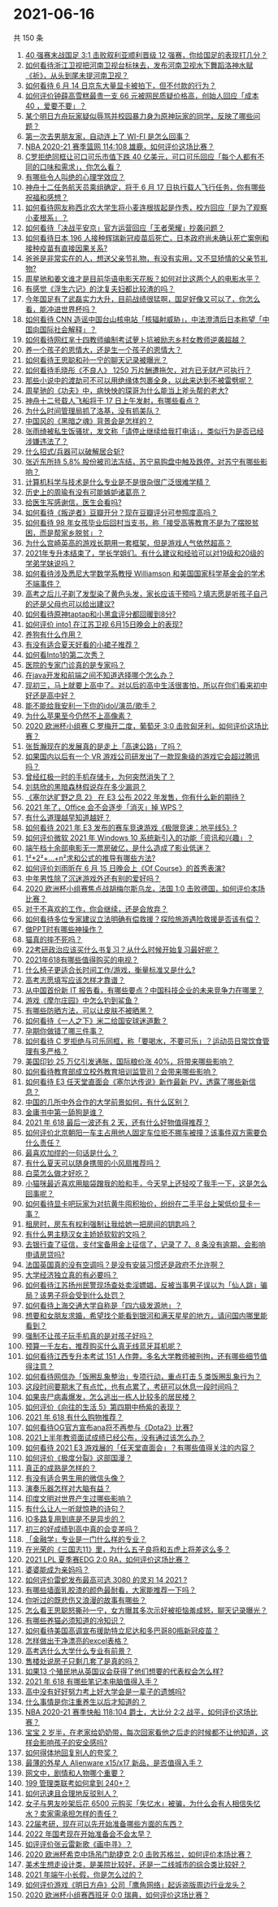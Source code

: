 # 2021-06-16

共 150 条

<!-- BEGIN -->
<!-- 最后更新时间 Wed Jun 16 2021 17:01:45 GMT+0800 (China Standard Time) -->

1. [40 强赛末战国足 3:1 击败叙利亚顺利晋级 12
   强赛，你给国足的表现打几分？](https://www.zhihu.com/question/465257701)
2. [如何看待浙江卫视把河南卫视台标抹去，发布河南卫视水下舞蹈洛神水赋《祈》，从头到尾未提河南卫视？](https://www.zhihu.com/question/465063765)
3. [如何看待 6 月 14 日京东大量显卡被拍下，但不付款的行为？](https://www.zhihu.com/question/465139496)
4. [如何评价钟薛高雪糕最贵一支 66 元被网民质疑价格高，创始人回应「成本 40
   ，爱要不要」？](https://www.zhihu.com/question/465157262)
5. [某个明日方舟玩家疑似辱骂并校园暴力身为原神玩家的同学，反映了哪些问题？](https://www.zhihu.com/question/465088624)
6. [第一次去男朋友家，自动连上了 WI-FI 是怎么回事？](https://www.zhihu.com/question/464961722)
7. [NBA 2020-21 赛季篮网 114:108
   雄鹿，如何评价这场比赛？](https://www.zhihu.com/question/465262539)
8. [C罗拒绝同框让可口可乐市值下跌 40
   亿美元，可口可乐回应「每个人都有不同的口味和需求」，你怎么看？](https://www.zhihu.com/question/465292823)
9. [有哪些令人叫绝的心理学效应？](https://www.zhihu.com/question/20357247)
10. [神舟十二任务航天员乘组确定，将于 6 月 17
    日执行载人飞行任务，你有哪些祝福和感想？](https://www.zhihu.com/question/465272001)
11. [如何看待网友称西北农大学生将小麦连根拔起是作秀，校方回应「是为了观察小麦根系」？](https://www.zhihu.com/question/465265604)
12. [如何看待「决战平安京」官方运营回应「王者荣耀」抄袭问题？](https://www.zhihu.com/question/465195776)
13. [如何看待日本 196
    人接种辉瑞新冠疫苗后死亡，日本政府尚未确认死亡案例和接种疫苗有直接因果关系?](https://www.zhihu.com/question/464426634)
14. [爸爸是非常实在的人，想送父亲节礼物，有没有实用，又不显矫情的父亲节礼物?](https://www.zhihu.com/question/31356015)
15. [周星驰和姜文谁才是目前华语电影天花板？如何对比这两个人的电影水平？](https://www.zhihu.com/question/463799369)
16. [有感觉《浮生六记》的沈复夫妇都比较渣的吗？](https://www.zhihu.com/question/66223575)
17. [今年国足有了武磊实力大升，目前战绩很猛啊，国足好像又可以了，你怎么看，能冲进世界杯吗？](https://www.zhihu.com/question/464598980)
18. [如何看待 CNN
    造谣中国台山核电站「核辐射威胁」，中法澄清后日本称望「中国向国际社会解释」？](https://www.zhihu.com/question/465318332)
19. [如何看待网红芈十四教师编制考试萝卜坑被励志乡村女教师逆袭超越？](https://www.zhihu.com/question/465163742)
20. [养一个孩子的恩情大，还是生一个孩子的恩情大？](https://www.zhihu.com/question/344589485)
21. [如何看待王思聪和孙一宁的聊天记录被曝光？](https://www.zhihu.com/question/465160470)
22. [如何看待毛晓彤《不良人》 1250
    万片酬遭拖欠，对方已无财产可执行？](https://www.zhihu.com/question/465208835)
23. [那些小说中的渡劫可不可以用绝缘体包裹全身，以此来达到不被雷劈呢？](https://www.zhihu.com/question/449057976)
24. [周星驰的《功夫》中，病怏怏的琛哥为什么能当上斧头帮的老大?](https://www.zhihu.com/question/460071485)
25. [神舟十二号载人飞船将于 17 日上午发射，有哪些看点？](https://www.zhihu.com/question/465272474)
26. [为什么时间管理局抓了洛基，没有抓美队？](https://www.zhihu.com/question/464162636)
27. [中国风的《黑暗之魂》背景会是怎样的？](https://www.zhihu.com/question/294505979)
28. [张雨绮被私生饭骚扰，发文称「请停止继续给我打电话」，类似行为是否已经涉嫌违法了？](https://www.zhihu.com/question/465146351)
29. [什么招式/兵器可以破解居合斩?](https://www.zhihu.com/question/459599241)
30. [张近东所持 5.8%
    股份被司法冻结，苏宁易购盘中触及跌停，对苏宁有哪些影响？](https://www.zhihu.com/question/465092994)
31. [计算机科学与技术是什么专业是不是很杂很广泛很难学精？](https://www.zhihu.com/question/464595751)
32. [历史上的周瑜有没有可能嫉妒诸葛亮？](https://www.zhihu.com/question/464806480)
33. [给医生写感谢信，医生会看吗?](https://www.zhihu.com/question/461215612)
34. [如何看待《叛逆者》豆瓣开分？现在豆瓣评分可参照度高吗？](https://www.zhihu.com/question/465131172)
35. [如何看待 98
    年女孩毕业后回村当支书，称「接受高等教育不是为了摆脱贫困，而是帮家乡脱贫」？](https://www.zhihu.com/question/465207940)
36. [为什么宫崎英高的游戏长期用一套框架，但是游戏人气依然超高？](https://www.zhihu.com/question/465104881)
37. [2021年专升本结束了，学长学姐们。有什么建议和经验可以对19级和20级的学弟学妹说吗？](https://www.zhihu.com/question/458630742)
38. [如何看待涉及悉尼大学数学系教授 Williamson
    和美国国家科学基金会的学术不端事件？](https://www.zhihu.com/question/464493125)
39. [高考之后儿子剃了发型染了黄色头发，家长应该干预吗？填志愿是听孩子自己的还是父母也可以给出建议?](https://www.zhihu.com/question/464569384)
40. [如何看待原神taptap和小黑盒评分都回暖到8分?](https://www.zhihu.com/question/464460183)
41. [如何评价 into1 在江苏卫视 6月15日晚会上的表现?](https://www.zhihu.com/question/465098736)
42. [养狗有什么作用？](https://www.zhihu.com/question/455659791)
43. [有没有适合夏天好看的小裙子推荐？](https://www.zhihu.com/question/453977130)
44. [如何看Into1的第二次秀？](https://www.zhihu.com/question/465218190)
45. [医院的专家门诊真的是专家吗？](https://www.zhihu.com/question/462723913)
46. [在java开发和前端之间不知道选择哪个怎么办？](https://www.zhihu.com/question/280273732)
47. [现初三，马上就要上高中了。对以后的高中生活很害怕，所以在你们看来初中好还是高中好？](https://www.zhihu.com/question/463272022)
48. [能不能给我安利一下你的idol/演员/歌手？](https://www.zhihu.com/question/451642452)
49. [为什么苹果至今仍然不上高像素？](https://www.zhihu.com/question/464657256)
50. [2020 欧洲杯小组赛 C 罗梅开二度，葡萄牙 3:0
    击败匈牙利，如何评价这场比赛？](https://www.zhihu.com/question/465241022)
51. [张哲瀚现在的发展真的是走上「高速公路」了吗？](https://www.zhihu.com/question/464776992)
52. [如果国内以后有一个 VR
    游戏公司研发出了一款现象级的游戏它会超过腾讯吗？](https://www.zhihu.com/question/465090565)
53. [曾经红极一时的手机存储卡，为何突然消失了？](https://www.zhihu.com/question/379697777)
54. [刘慈欣的黑暗森林假说存在多少漏洞？](https://www.zhihu.com/question/451440009)
55. [《塞尔达旷野之息 2》 在 E3 公布 2022
    年发售，你有什么新的期待？](https://www.zhihu.com/question/465247574)
56. [2021 年了，Office 会不会逐步「消灭」掉 WPS？](https://www.zhihu.com/question/460028327)
57. [有什么道理越早知道越好？](https://www.zhihu.com/question/431287807)
58. [如何看待 2021 年 E3
    发布的赛车竞速游戏《极限竞速：地平线5》?](https://www.zhihu.com/question/464891552)
59. [如何评价微软 2021 年 Windows 10
    系统新引入的功能「资讯和兴趣」？](https://www.zhihu.com/question/464657974)
60. [端午档十余部电影无一票房破亿，是什么造成了影业低迷？](https://www.zhihu.com/question/465092815)
61. [1²+2²+…+n²求和公式的推导有哪些方法?](https://www.zhihu.com/question/411372206)
62. [如何评价刘雨昕在 6 月 15 日晚会上《Of
    Course》的首秀表演?](https://www.zhihu.com/question/465115883)
63. [中年男性除了沉迷游戏外还有别的爱好吗？](https://www.zhihu.com/question/459226864)
64. [2020 欧洲杯小组赛焦点战胡梅尔斯乌龙，法国 1:0
    击败德国，如何评价本场比赛？](https://www.zhihu.com/question/465165879)
65. [对于不喜欢的工作，你会继续，还是会放弃？](https://www.zhihu.com/question/463097088)
66. [如何看待多位专家建议立法明确有偿救援？探险旅游遇险救援是否该有偿？](https://www.zhihu.com/question/465150991)
67. [做PPT时有哪些神操作？](https://www.zhihu.com/question/65019555)
68. [猫真的摔不死吗？](https://www.zhihu.com/question/19978294)
69. [22考研政治应该买什么书复习？从什么时候开始复习最好呢？](https://www.zhihu.com/question/465118959)
70. [2021年618有哪些值得购买的电视？](https://www.zhihu.com/question/465211788)
71. [什么椅子更适合长时间工作/游戏，衡量标准又是什么?](https://www.zhihu.com/question/28628163)
72. [高考志愿填写应该怎样才靠谱？](https://www.zhihu.com/question/282379013)
73. [从中国首份新 IT
    报告看，有哪些要点？中国科技企业的未来竞争力在哪里？](https://www.zhihu.com/question/464231920)
74. [游戏《摩尔庄园》中怎么钓到鲨鱼？](https://www.zhihu.com/question/463116425)
75. [有哪些防晒方法，可以让皮肤不被晒黑？](https://www.zhihu.com/question/462578821)
76. [如何看待《一人之下》米二给国安球迷道歉？](https://www.zhihu.com/question/465110855)
77. [孕期你做错了哪三件事？](https://www.zhihu.com/question/394789468)
78. [如何看待 C
    罗拒绝与可乐同框，称「要喝水，不要可乐」？运动员日常饮食管理有多严格？](https://www.zhihu.com/question/465112331)
79. [美国印钞 25 万亿引发通胀，国际粮价涨
    40%，将带来哪些影响？](https://www.zhihu.com/question/464253751)
80. [如何看待教育部成立校外教育培训监管司？会带来哪些影响？](https://www.zhihu.com/question/465193204)
81. [如何看待 E3 任天堂直面会《塞尔达传说》新作最新
    PV，透露了哪些新信息？](https://www.zhihu.com/question/465249547)
82. [中国的几所中外合作的大学前景如何，有什么区别？](https://www.zhihu.com/question/291415035)
83. [金庸书中第一舔狗是谁？](https://www.zhihu.com/question/464912057)
84. [2021 年 618 最后一波还有 2
    天，还有什么好物值得推荐？](https://www.zhihu.com/question/465133544)
85. [如何评价北京朝阳一车主占用他人固定车位拒不挪车被撞？该事件双方需要负什么责任？](https://www.zhihu.com/question/465097829)
86. [最喜欢加缪的一句话是什么？](https://www.zhihu.com/question/318208674)
87. [有什么夏天可以随身携带的小风扇推荐吗？](https://www.zhihu.com/question/59997334)
88. [白菜怎么做才好吃？](https://www.zhihu.com/question/26593822)
89. [小猫咪最近喜欢用脑袋蹭我的脸和手，今天早上还轻咬了我手一下，这是怎么回事呢？](https://www.zhihu.com/question/464003051)
90. [如何看待显卡吧玩家为对抗黄牛囤积抬价，纷纷在二手平台上架低价显卡一事？](https://www.zhihu.com/question/464735756)
91. [租房时，房东有权利强制让我给她一把房间的钥匙吗？](https://www.zhihu.com/question/462612155)
92. [有什么男主糙汉女主娇娇软软的文吗？](https://www.zhihu.com/question/393112777)
93. [去银行查了征信，支付宝备用金上征信了，记录了 7、8
    条没有逾期，会影响申请房贷吗?](https://www.zhihu.com/question/401757959)
94. [法国英国真的没有空调吗？是没有安装习惯还是政府不允许啊？](https://www.zhihu.com/question/48716799)
95. [大学经济独立真的有必要吗？](https://www.zhihu.com/question/385171736)
96. [如何看待江苏扬州民警现场查处卖淫嫖娼，反被当事男子误以为「仙人跳」骗局？该男子将会受到什么处罚？](https://www.zhihu.com/question/464879487)
97. [如何看待上海交通大学自称是「四六级发源地」？](https://www.zhihu.com/question/464806294)
98. [想要和女朋友求婚，希望找个能看到银河和满天星星的地方，请问国内哪里能看到？](https://www.zhihu.com/question/453392696)
99. [强制不让孩子玩手机真的是对孩子好吗？](https://www.zhihu.com/question/325178193)
100. [预算一千左右，推荐购买什么真无线蓝牙耳机呢？](https://www.zhihu.com/question/461079082)
101. [如何看待江西专升本考试 151
     人作弊，多名大学教师被刑拘，还有哪些细节值得注意？](https://www.zhihu.com/question/465076235)
102. [如何看待网信办「饭圈乱象整治」专项行动，重点打击 5
     类饭圈乱象行为？](https://www.zhihu.com/question/465112780)
103. [这段时间要期末了有点忙，也有点累了，考研可以休息一段时间吗？](https://www.zhihu.com/question/464096874)
104. [如果丧尸病毒爆发，怎么逃出一栋人比较多的居民楼？](https://www.zhihu.com/question/38408371)
105. [如何评价《向往的生活 5》第四期中杨紫的表现？](https://www.zhihu.com/question/459467558)
106. [2021 年 618 有什么购物推荐？](https://www.zhihu.com/question/456666130)
107. [如何看待OG官方宣布ana将不再参与《Dota2》比赛?](https://www.zhihu.com/question/465058089)
108. [2021上半年教资面试成绩已经公布，没有通过该怎么办？](https://www.zhihu.com/question/465072042)
109. [如何看待 2021 E3
     游戏展的「任天堂直面会」？有哪些值得关注的内容？](https://www.zhihu.com/question/465215405)
110. [如何评价《极度分裂》这部国漫？](https://www.zhihu.com/question/28082072)
111. [真正的成熟是怎样的？](https://www.zhihu.com/question/23055853)
112. [有没有适合男生用的微信头像？](https://www.zhihu.com/question/454151961)
113. [演奏乐器怎样对大脑有益？](https://www.zhihu.com/question/266210634)
114. [印度文明对世界产生过哪些影响？](https://www.zhihu.com/question/462960421)
115. [有什么让人一听就惊艳的诗句？](https://www.zhihu.com/question/457061535)
116. [IO多路复用到底是不是异步的？](https://www.zhihu.com/question/59975081)
117. [初三的好成绩到高中真的会变差吗？](https://www.zhihu.com/question/464672740)
118. [「金融学」专业是一门什么样的专业？](https://www.zhihu.com/question/324787450)
119. [在光荣的《三国志11》里，为什么五子良将和五虎上将差这么多？](https://www.zhihu.com/question/329658518)
120. [2021 LPL 夏季赛EDG 2:0
     RA，如何评价这场比赛？](https://www.zhihu.com/question/464995096)
121. [婆婆能成为亲妈吗？](https://www.zhihu.com/question/317585068)
122. [如何评价雷蛇发布最高可选 3080 的灵刃 14 2021 ?](https://www.zhihu.com/question/465077231)
123. [有哪些墙面乳胶漆的颜色最耐看，大家能推荐一下吗？](https://www.zhihu.com/question/266901539)
124. [你听过的既悲伤又浪漫的故事有哪些？](https://www.zhihu.com/question/26437791)
125. [怎么看王思聪怒撕孙一宁，女方曝其多次示好被拒恼羞成怒，聊天记录曝光？](https://www.zhihu.com/question/465193554)
126. [有哪些养猫必须知道的冷知识？](https://www.zhihu.com/question/428891310)
127. [如何看待美国高调宣布援助特立尼达和多巴哥80瓶新冠疫苗？](https://www.zhihu.com/question/465072169)
128. [怎样做出干净漂亮的excel表格？](https://www.zhihu.com/question/21287244)
129. [高考选什么大学什么专业有前景？](https://www.zhihu.com/question/440235164)
130. [售楼处说房子只剩几套了是真的吗？](https://www.zhihu.com/question/460961867)
131. [如果13 个殖民地从英国议会获得了他们想要的代表权会怎么样?](https://www.zhihu.com/question/463566948)
132. [2021 年 618 有哪些笔记本电脑值得入手？](https://www.zhihu.com/question/457255317)
133. [高中没有好好努力考上好大学会是一辈子的遗憾吗?](https://www.zhihu.com/question/463210788)
134. [什么事情是你注重养生以后才知道的？](https://www.zhihu.com/question/451372641)
135. [NBA 2020-21 赛季快船 118:104 爵士，大比分 2:2
     战平，如何评价这场比赛？](https://www.zhihu.com/question/465077497)
136. [宝宝 2
     岁半，在老家给奶奶带，每次回家看他之后走的时候都不让他知道，这样会影响孩子的安全感吗?](https://www.zhihu.com/question/464606733)
137. [如何得体地回复别人的夸奖？](https://www.zhihu.com/question/23758741)
138. [最薄的外星人 Alienware x15/x17
     新品，是否值得入手？](https://www.zhihu.com/question/462727712)
139. [网文中，剧情和人物哪个重要？](https://www.zhihu.com/question/464564870)
140. [199 管理类联考如何拿到 240+？](https://www.zhihu.com/question/61541247)
141. [如何迅速且合理地反驳别人？](https://www.zhihu.com/question/21995841)
142. [女子与男友吵架后花 6500
     元购买「失忆水」被骗，为什么会有人相信失忆水？卖家需承担怎样的责任？](https://www.zhihu.com/question/465082372)
143. [22届考研，现在可以先开始准备哪些方面的东西？](https://www.zhihu.com/question/364876645)
144. [2022 年国考现在开始准备会不会太早？](https://www.zhihu.com/question/444676802)
145. [如评评价张云雷新歌《画中寻》？](https://www.zhihu.com/question/465107627)
146. [2020 欧洲杯希克中场吊门助捷克 2:0
     击败苏格兰，如何评价本场比赛？](https://www.zhihu.com/question/464977163)
147. [美术生想走设计类，是美院比较好，还是一二线城市的综合类比较好？](https://www.zhihu.com/question/462891421)
148. [2021 年端午小长假，你是怎么过的？](https://www.zhihu.com/question/464547029)
149. [如何评价游戏《明日方舟》公司「鹰角网络」起诉盗版周边行业龙头？](https://www.zhihu.com/question/427884535)
150. [2020 欧洲杯小组赛西班牙 0:0 瑞典，如何评价这场比赛？](https://www.zhihu.com/question/465057552)

<!-- END -->
